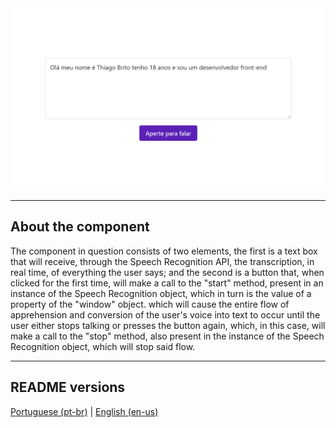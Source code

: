 <div align="center">
  <img src="./.github/demo.png" />
</div>

<hr>

## About the component

<p>
  The component in question consists of two elements, the first is a text box that will receive, through the Speech Recognition API, the transcription, in real time, of everything the user says; and the second is a button that, when clicked for the first time, will make a call to the "start" method, present in an instance of the Speech Recognition object, which in turn is the value of a property of the "window" object. which will cause the entire flow of apprehension and conversion of the user's voice into text to occur until the user either stops talking or presses the button again, which, in this case, will make a call to the "stop" method, also present in the instance of the Speech Recognition object, which will stop said flow.
</p>

<hr>

## README versions

<div>
  <a href="https://github.com/trybrito/playing-with-speech-recognition-api/blob/main/README.md">
    Portuguese (pt-br)</a>
  |   
  <a href="https://github.com/trybrito/playing-with-speech-recognition-api/blob/main/README-en.md">
    English (en-us)</a>
</div>
